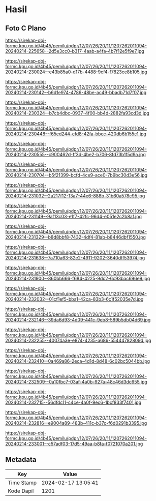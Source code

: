 # Hasil

## Foto C Plano

https://sirekap-obj-formc.kpu.go.id/4b45/pemilu/pdpr/12/07/26/20/11/1207262011094-20240214-225658--2d5e3cc0-b317-4aab-a4fa-4b7f12e5f9e7.jpg

https://sirekap-obj-formc.kpu.go.id/4b45/pemilu/pdpr/12/07/26/20/11/1207262011094-20240214-230024--e43b85a0-d17b-4488-9cf4-f7823ce8b105.jpg

https://sirekap-obj-formc.kpu.go.id/4b45/pemilu/pdpr/12/07/26/20/11/1207262011094-20240214-230142--b6d1e974-4786-48be-ac49-bbadb71d7f07.jpg

https://sirekap-obj-formc.kpu.go.id/4b45/pemilu/pdpr/12/07/26/20/11/1207262011094-20240214-230324--b7cb4dbc-0937-4f00-bb4d-2882fa93cd3d.jpg

https://sirekap-obj-formc.kpu.go.id/4b45/pemilu/pdpr/12/07/26/20/11/1207262011094-20240214-230448--f65ed244-cfd8-42fa-bbec-420db6b155c1.jpg

https://sirekap-obj-formc.kpu.go.id/4b45/pemilu/pdpr/12/07/26/20/11/1207262011094-20240214-230555--c900462d-ff3d-4be2-b706-8fd73b1f5d9a.jpg

https://sirekap-obj-formc.kpu.go.id/4b45/pemilu/pdpr/12/07/26/20/11/1207262011094-20240214-230704--b5f21399-bcfd-4ce9-ace0-7b9bc30d3e56.jpg

https://sirekap-obj-formc.kpu.go.id/4b45/pemilu/pdpr/12/07/26/20/11/1207262011094-20240214-231032--2a217f12-13a7-44e6-888b-31b60a578c95.jpg

https://sirekap-obj-formc.kpu.go.id/4b45/pemilu/pdpr/12/07/26/20/11/1207262011094-20240214-231149--9af13c03-e1f7-42fc-96d4-e051e2c2b8af.jpg

https://sirekap-obj-formc.kpu.go.id/4b45/pemilu/pdpr/12/07/26/20/11/1207262011094-20240214-231329--b8d8bbf8-7432-4df4-81ab-b8446dbf1550.jpg

https://sirekap-obj-formc.kpu.go.id/4b45/pemilu/pdpr/12/07/26/20/11/1207262011094-20240214-231638--7a710a63-82e2-4911-9202-3640dff53974.jpg

https://sirekap-obj-formc.kpu.go.id/4b45/pemilu/pdpr/12/07/26/20/11/1207262011094-20240214-231900--860bb666-f684-4225-9dc2-6c93bac696e9.jpg

https://sirekap-obj-formc.kpu.go.id/4b45/pemilu/pdpr/12/07/26/20/11/1207262011094-20240214-232032--01cf1ef5-bba1-42ca-83b3-6c1f52035e7d.jpg

https://sirekap-obj-formc.kpu.go.id/4b45/pemilu/pdpr/12/07/26/20/11/1207262011094-20240214-232146--39da6d93-4d09-441c-9eb8-589b5db04d69.jpg

https://sirekap-obj-formc.kpu.go.id/4b45/pemilu/pdpr/12/07/26/20/11/1207262011094-20240214-232255--40074a3e-e874-4235-a686-55444782809d.jpg

https://sirekap-obj-formc.kpu.go.id/4b45/pemilu/pdpr/12/07/26/20/11/1207262011094-20240214-232410--0a469a86-2eca-4d1d-8d48-6c02bc5044bb.jpg

https://sirekap-obj-formc.kpu.go.id/4b45/pemilu/pdpr/12/07/26/20/11/1207262011094-20240214-232509--0a10fbc7-03af-4a0b-927a-48c46d3dc655.jpg

https://sirekap-obj-formc.kpu.go.id/4b45/pemilu/pdpr/12/07/26/20/11/1207262011094-20240214-232715--56dfdc11-c4ce-4a0f-9ec6-1bcf833f7401.jpg

https://sirekap-obj-formc.kpu.go.id/4b45/pemilu/pdpr/12/07/26/20/11/1207262011094-20240214-232816--e9004a89-483b-411c-b37c-f6d0291b3395.jpg

https://sirekap-obj-formc.kpu.go.id/4b45/pemilu/pdpr/12/07/26/20/11/1207262011094-20240214-233001--c57adf03-17d5-49aa-b8fa-f0721070a201.jpg


## Metadata

| Key        | Value               |
| ---------- | ------------------- |
| Time Stamp | 2024-02-17 13:05:41 |
| Kode Dapil | 1201                |



